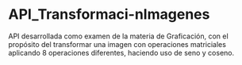 # API_Transformaci-nImagenes
API desarrollada como examen de la materia de Graficación, con el propósito del transformar una imagen con operaciones matriciales aplicando 8 operaciones diferentes, haciendo uso de seno y coseno.
